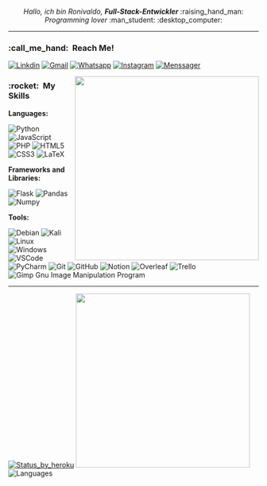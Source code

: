 <p align="center">
  <i>Hallo, ich bin Ronivaldo, <strong>Full-Stack-Entwickler</strong></i> :raising_hand_man:
  <br/>
  <i>Programming lover</i> :man_student: :desktop_computer:
</p>

____


<h3> :call_me_hand: &nbsp;Reach Me!</h3>


[![Linkdin](https://img.shields.io/badge/-Linkedln-0077B5?style=flat&logo=linkedin&logoColor=white)](https://www.linkedin.com/in/ronivaldoandrade/)
[![Gmail](https://img.shields.io/badge/Gmail-D14836?style=flat&logo=gmail&logoColor=white)](mailto:ronidomingues@poli.ufrj.br)
[![Whatsapp](https://img.shields.io/badge/WhatsApp-25D366?style=flat&logo=whatsapp&logoColor=white)](https://wa.me/5521998412932?text=%20)
[![Instagram](https://img.shields.io/badge/Instagram-E4405F?style=flat&logo=instagram&logoColor=white)](https://www.instagram.com/andrade.dev)
[![Menssager](https://img.shields.io/badge/Messenger-333333?style=flat&logo=messenger&logoColor=white)](https://www.messenger.com/t/ronivaldodeandrade/)


<img src="https://raw.githubusercontent.com/MicaelliMedeiros/micaellimedeiros/master/image/computer-illustration.png" min-width="400px" max-width="400px" width="370px" align="right" alt="">


<p align="left">
  <h3> :rocket: &nbsp;My Skills </h3>
  
  
  **Languages:**
  
  
  ![Python](https://img.shields.io/badge/python-3670A0?style=for-the-badge&logo=python&logoColor=ffdd54)
  ![JavaScript](https://img.shields.io/badge/javascript-FFF?style=for-the-badge&logo=javascript&logoColor=%23F7DF1E)
  ![PHP](https://img.shields.io/badge/PHP-777BB4?style=for-the-badge&logo=php&logoColor=white)
  ![HTML5](https://img.shields.io/badge/html5-%23E34F26.svg?style=for-the-badge&logo=html5&logoColor=white)
  ![CSS3](https://img.shields.io/badge/css3-%231572B6.svg?style=for-the-badge&logo=css3&logoColor=white)
  ![LaTeX](https://img.shields.io/badge/LaTeX-47A141?style=for-the-badge&logo=LaTeX&logoColor=white)
  
  
  **Frameworks and Libraries:**
  
  
  ![Flask](https://img.shields.io/badge/Flask-000000?style=for-the-badge&logo=flask&logoColor=white)
  ![Pandas](https://img.shields.io/badge/Pandas-2C2D72?style=for-the-badge&logo=pandas&logoColor=white)
  ![Numpy](https://img.shields.io/badge/Numpy-777BB4?style=for-the-badge&logo=numpy&logoColor=white)
  
  
  **Tools:**


  ![Debian](https://img.shields.io/badge/Debian-A81D33?style=for-the-badge&logo=debian&logoColor=white)
  ![Kali](https://img.shields.io/badge/Kali_Linux-557C94?style=for-the-badge&logo=kali-linux&logoColor=white)
  ![Linux](https://img.shields.io/badge/Linux-FCC624?style=for-the-badge&logo=linux&logoColor=black)
  ![Windows](https://img.shields.io/badge/Windows-0078D6?style=for-the-badge&logo=windows&logoColor=white)
  ![VSCode](https://img.shields.io/badge/Visual_Studio_Code-0078D4?style=for-the-badge&logo=visual%20studio%20code&logoColor=white)
  ![PyCharm](https://img.shields.io/badge/pycharm-143?style=for-the-badge&logo=pycharm&logoColor=black&color=black&labelColor=green)
  ![Git](https://img.shields.io/badge/git-%23F05033.svg?style=for-the-badge&logo=git&logoColor=white)
  ![GitHub](https://img.shields.io/badge/github-%23121011.svg?style=for-the-badge&logo=github&logoColor=white)
  ![Notion](https://img.shields.io/badge/Notion-000000?style=for-the-badge&logo=notion&logoColor=white)
  ![Overleaf](https://img.shields.io/badge/Overleaf-47A141?style=for-the-badge&logo=Overleaf&logoColor=white)
  ![Trello](https://img.shields.io/badge/Trello-0052CC?style=for-the-badge&logo=trello&logoColor=white)
  ![Gimp Gnu Image Manipulation Program](https://img.shields.io/badge/Gimp-657D8B?style=for-the-badge&logo=gimp&logoColor=FFFFFF)
</p>

___


[![Status_by_heroku](https://github-readme-streak-stats.herokuapp.com/?user=Ronidandrade)](https://github.com/Ronidandrade/)
<a href="#"><img src="https://github-readme-stats.vercel.app/api?username=Ronidandrade&show_icons=true&count_private=true&theme=dark" width="350px"/></a>
![Languages](https://github-readme-stats.vercel.app/api/top-langs/?username=Ronidandrade)
